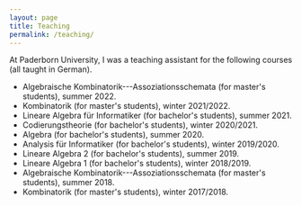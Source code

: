 ```yaml
---
layout: page
title: Teaching
permalink: /teaching/
---
```


At Paderborn University, I was a teaching assistant for the following courses (all taught in German).

- Algebraische Kombinatorik---Assoziationsschemata (for master's students), summer 2022.
- Kombinatorik (for master's students), winter 2021/2022.
- Lineare Algebra für Informatiker (for bachelor's students), summer 2021.
- Codierungstheorie (for bachelor's students), winter 2020/2021.
- Algebra (for bachelor's students), summer 2020.
- Analysis für Informatiker (for bachelor's students), winter 2019/2020.
- Lineare Algebra 2 (for bachelor's students), summer 2019.
- Lineare Algebra 1 (for bachelor's students), winter 2018/2019.
- Algebraische Kombinatorik---Assoziationsschemata (for master's students), summer 2018.
- Kombinatorik (for master's students), winter 2017/2018.
